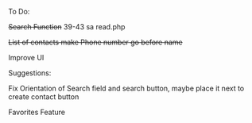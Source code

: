 To Do:

~~Search Function~~ 39-43 sa read.php

~~List of contacts make Phone number go before name~~

Improve UI

Suggestions:

Fix Orientation of Search field and search button, maybe place it next to create contact button

Favorites Feature
